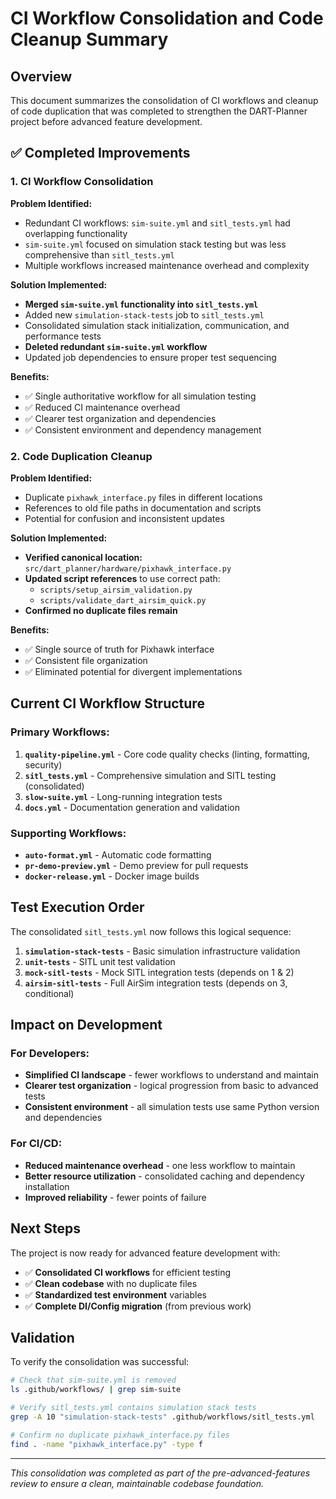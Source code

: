 # CI Workflow Consolidation and Code Cleanup Summary

## Overview
This document summarizes the consolidation of CI workflows and cleanup of code duplication that was completed to strengthen the DART-Planner project before advanced feature development.

## ✅ Completed Improvements

### 1. CI Workflow Consolidation

**Problem Identified:**
- Redundant CI workflows: `sim-suite.yml` and `sitl_tests.yml` had overlapping functionality
- `sim-suite.yml` focused on simulation stack testing but was less comprehensive than `sitl_tests.yml`
- Multiple workflows increased maintenance overhead and complexity

**Solution Implemented:**
- **Merged `sim-suite.yml` functionality into `sitl_tests.yml`**
- Added new `simulation-stack-tests` job to `sitl_tests.yml`
- Consolidated simulation stack initialization, communication, and performance tests
- **Deleted redundant `sim-suite.yml` workflow**
- Updated job dependencies to ensure proper test sequencing

**Benefits:**
- ✅ Single authoritative workflow for all simulation testing
- ✅ Reduced CI maintenance overhead
- ✅ Clearer test organization and dependencies
- ✅ Consistent environment and dependency management

### 2. Code Duplication Cleanup

**Problem Identified:**
- Duplicate `pixhawk_interface.py` files in different locations
- References to old file paths in documentation and scripts
- Potential for confusion and inconsistent updates

**Solution Implemented:**
- **Verified canonical location:** `src/dart_planner/hardware/pixhawk_interface.py`
- **Updated script references** to use correct path:
  - `scripts/setup_airsim_validation.py`
  - `scripts/validate_dart_airsim_quick.py`
- **Confirmed no duplicate files remain**

**Benefits:**
- ✅ Single source of truth for Pixhawk interface
- ✅ Consistent file organization
- ✅ Eliminated potential for divergent implementations

## Current CI Workflow Structure

### Primary Workflows:
1. **`quality-pipeline.yml`** - Core code quality checks (linting, formatting, security)
2. **`sitl_tests.yml`** - Comprehensive simulation and SITL testing (consolidated)
3. **`slow-suite.yml`** - Long-running integration tests
4. **`docs.yml`** - Documentation generation and validation

### Supporting Workflows:
- **`auto-format.yml`** - Automatic code formatting
- **`pr-demo-preview.yml`** - Demo preview for pull requests
- **`docker-release.yml`** - Docker image builds

## Test Execution Order

The consolidated `sitl_tests.yml` now follows this logical sequence:

1. **`simulation-stack-tests`** - Basic simulation infrastructure validation
2. **`unit-tests`** - SITL unit test validation
3. **`mock-sitl-tests`** - Mock SITL integration tests (depends on 1 & 2)
4. **`airsim-sitl-tests`** - Full AirSim integration tests (depends on 3, conditional)

## Impact on Development

### For Developers:
- **Simplified CI landscape** - fewer workflows to understand and maintain
- **Clearer test organization** - logical progression from basic to advanced tests
- **Consistent environment** - all simulation tests use same Python version and dependencies

### For CI/CD:
- **Reduced maintenance overhead** - one less workflow to maintain
- **Better resource utilization** - consolidated caching and dependency installation
- **Improved reliability** - fewer points of failure

## Next Steps

The project is now ready for advanced feature development with:
- ✅ **Consolidated CI workflows** for efficient testing
- ✅ **Clean codebase** with no duplicate files
- ✅ **Standardized test environment** variables
- ✅ **Complete DI/Config migration** (from previous work)

## Validation

To verify the consolidation was successful:
```bash
# Check that sim-suite.yml is removed
ls .github/workflows/ | grep sim-suite

# Verify sitl_tests.yml contains simulation stack tests
grep -A 10 "simulation-stack-tests" .github/workflows/sitl_tests.yml

# Confirm no duplicate pixhawk_interface.py files
find . -name "pixhawk_interface.py" -type f
```

---

*This consolidation was completed as part of the pre-advanced-features review to ensure a clean, maintainable codebase foundation.* 